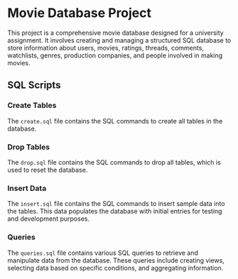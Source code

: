 # Movie Database Project

This project is a comprehensive movie database designed for a university assignment. It involves creating and managing a structured SQL database to store information about users, movies, ratings, threads, comments, watchlists, genres, production companies, and people involved in making movies.

## SQL Scripts

### Create Tables

The `create.sql` file contains the SQL commands to create all tables in the database. 

### Drop Tables
The `drop.sql` file contains the SQL commands to drop all tables, which is used to reset the database.

### Insert Data
The `insert.sql` file contains the SQL commands to insert sample data into the tables. This data populates the database with initial entries for testing and development purposes.

### Queries
The `queries.sql` file contains various SQL queries to retrieve and manipulate data from the database. These queries include creating views, selecting data based on specific conditions, and aggregating information.
